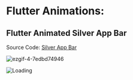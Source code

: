 # Flutter Animations:

## Flutter Animated Silver App Bar
Source Code: [Silver App Bar](https://github.com/muhammadtalhasultan/flutter_animations/tree/main/sliverappbar)

![ezgif-4-7edbd74946](https://user-images.githubusercontent.com/31367048/213673273-0690cfd6-607f-4b3c-bb92-88f128ffa80f.gif)



<img align="center" src = "https://profile-counter.glitch.me/flutter_animations /count.svg" alt ="Loading">
